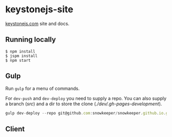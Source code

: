 # keystonejs-site

[keystonejs.com](http://keystonejs.com) site and docs.

## Running locally

    $ npm install  
    $ jspm install  
    $ npm start  
    
## Gulp
Run `gulp` for a menu of commands.  

For `dev-push` and `dev-deploy` you need to supply a repo. You can also supply a branch (*src*) and a dir to store the clone (*./dev/.gh-pages-development*).
```javascript
gulp dev-deploy --repo git@github.com:snowkeeper/snowkeeper.github.io.git --branch master --clone /tmp/gh-pages-master
```

## Client
